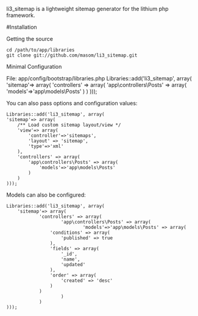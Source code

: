 li3_sitemap is a lightweight sitemap generator for the lithium php framework.

#Installation

Getting the source

    cd /path/to/app/libraries
    git clone git://github.com/masom/li3_sitemap.git


Minimal Configuration

File: app/config/bootstrap/libraries.php
    Libraries::add('li3_sitemap', array(
	'sitemap'=> array(
		'controllers' => array(
			'app\controllers\Posts' => array(
				'models'=>'app\models\Posts'
			)
		)
    )));

You can also pass options and configuration values:

    Libraries::add('li3_sitemap', array(
	'sitemap'=> array(
		/** Load custom sitemap layout/view */
		'view'=> array(
			'controller'=>'sitemaps',
			'layout' => 'sitemap',
			'type'=>'xml'
		),
		'controllers' => array(
			'app\controllers\Posts' => array(
				'models'=>'app\models\Posts'
			)
		)
    )));



Models can also be configured:

    Libraries::add('li3_sitemap', array(
        'sitemap'=> array(
                'controllers' => array(
                        'app\controllers\Posts' => array(
                                'models'=>'app\models\Posts' => array(
					'conditions' => array(
						'published' => true
					),
					'fields' => array(
						'_id',
						'name',
						'updated'
					),
					'order' => array(
						'created' => 'desc'
					)
				)
                        )
                )
    )));

